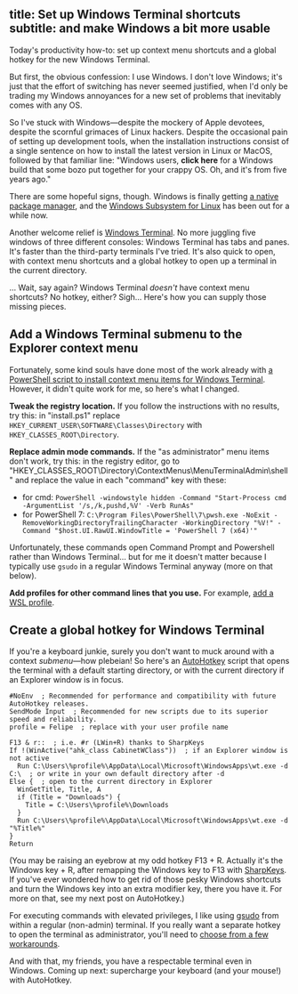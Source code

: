 title: Set up Windows Terminal shortcuts
subtitle: and make Windows a bit more usable
---

Today's productivity how-to: set up context menu shortcuts and a global hotkey for the new Windows Terminal.

But first, the obvious confession: I use Windows. I don't love Windows; it's just that the effort of switching has never seemed justified, when I'd only be trading my Windows annoyances for a new set of problems that inevitably comes with any OS.

So I've stuck with Windows—despite the mockery of Apple devotees, despite the scornful grimaces of Linux hackers. Despite the occasional pain of setting up development tools, when the installation instructions consist of a single sentence on how to install the latest version in Linux or MacOS, followed by that familiar line: "Windows users, **click here** for a Windows build that some bozo put together for your crappy OS. Oh, and it's from five years ago."

There are some hopeful signs, though. Windows is finally getting [a native package manager](https://devblogs.microsoft.com/commandline/windows-package-manager-preview/), and the [Windows Subsystem for Linux](https://docs.microsoft.com/en-us/windows/wsl/about) has been out for a while now.

Another welcome relief is [Windows Terminal](https://devblogs.microsoft.com/commandline/windows-terminal-1-0/). No more juggling five windows of three different consoles: Windows Terminal has tabs and panes. It's faster than the third-party terminals I've tried. It's also quick to open, with context menu shortcuts and a global hotkey to open up a terminal in the current directory.

… Wait, say again? Windows Terminal *doesn't* have context menu shortcuts? No hotkey, either? Sigh… Here's how you can supply those missing pieces.

## Add a Windows Terminal submenu to the Explorer context menu

Fortunately, some kind souls have done most of the work already with [a PowerShell script to install context menu items for Windows Terminal](https://github.com/lextm/windowsterminal-shell). However, it didn't quite work for me, so here's what I changed.

**Tweak the registry location.** If you follow the instructions with no results, try this: in "install.ps1" replace `HKEY_CURRENT_USER\SOFTWARE\Classes\Directory` with `HKEY_CLASSES_ROOT\Directory`.

**Replace admin mode commands.** If the "as administrator" menu items don't work, try this: in the registry editor, go to "HKEY_CLASSES_ROOT\Directory\ContextMenus\MenuTerminalAdmin\shell" and replace the value in each "command" key with these:

- for cmd: `PowerShell -windowstyle hidden -Command "Start-Process cmd -ArgumentList '/s,/k,pushd,%V' -Verb RunAs"`
- for PowerShell 7: `C:\Program Files\PowerShell\7\pwsh.exe -NoExit -RemoveWorkingDirectoryTrailingCharacter -WorkingDirectory "%V!" -Command "$host.UI.RawUI.WindowTitle = 'PowerShell 7 (x64)'"`

Unfortunately, these commands open Command Prompt and Powershell rather than Windows Terminal… but for me it doesn't matter because I typically use `gsudo` in a regular Windows Terminal anyway (more on that below).

**Add profiles for other command lines that you use.** For example, [add a WSL profile](https://stackoverflow.com/questions/56765067/how-do-i-get-windows-10-terminal-to-launch-wsl).

## Create a global hotkey for Windows Terminal

If you're a keyboard junkie, surely you don't want to muck around with a context *submenu*—how plebeian! So here's an [AutoHotkey](https://www.autohotkey.com) script that opens the terminal with a default starting directory, or with the current directory if an Explorer window is in focus.

    #NoEnv  ; Recommended for performance and compatibility with future AutoHotkey releases.
    SendMode Input  ; Recommended for new scripts due to its superior speed and reliability.
    profile = Felipe  ; replace with your user profile name

    F13 & r::  ; i.e. #r (LWin+R) thanks to SharpKeys
    If !(WinActive("ahk_class CabinetWClass"))  ; if an Explorer window is not active
      Run C:\Users\%profile%\AppData\Local\Microsoft\WindowsApps\wt.exe -d C:\  ; or write in your own default directory after -d
    Else {  ; open to the current directory in Explorer
      WinGetTitle, Title, A
      if (Title = "Downloads") {
        Title = C:\Users\%profile%\Downloads
      }
      Run C:\Users\%profile%\AppData\Local\Microsoft\WindowsApps\wt.exe -d "%Title%"
    }
    Return

(You may be raising an eyebrow at my odd hotkey F13 + R. Actually it's the Windows key + R, after remapping the Windows key to F13 with [SharpKeys](https://github.com/randyrants/sharpkeys). If you've ever wondered how to get rid of those pesky Windows shortcuts and turn the Windows key into an extra modifier key, there you have it. For more on that, see my next post on AutoHotkey.)

For executing commands with elevated privileges, I like using [gsudo](https://github.com/gerardog/gsudo) from within a regular (non-admin) terminal. If you really want a separate hotkey to open the terminal as administrator, you'll need to [choose from a few workarounds](https://stackoverflow.com/a/62542633/4158773).

And with that, my friends, you have a respectable terminal even in Windows. Coming up next: supercharge your keyboard (and your mouse!) with AutoHotkey.
